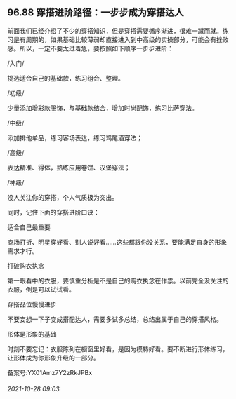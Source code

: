 ## 96.88 穿搭进阶路径：一步步成为穿搭达人
前面我们已经介绍了不少的穿搭知识，但是穿搭需要循序渐进，很难一蹴而就。练习是有周期的，如果基础比较薄弱却直接进入到中高级的实操部分，可能会有挫败感。所以，一定不要太过着急，要按照如下顺序一步步进阶：



/入门/
 



挑选适合自己的基础款，练习组合、整理。



/初级/
 



少量添加增彩款服饰，与基础款结合，增加时尚配饰，练习比萨穿法。



/中级/
 



添加排他单品，练习客场表达，练习鸡尾酒穿法；



/高级/
 



表达精准、得体，熟练应用卷饼、汉堡穿法；



/神级/
 



没人关注你的穿搭，个人气质极为突出。



同时，记住下面的穿搭进阶口诀：



 适合自己最重要
 

商场打折、明星穿好看、别人说好看……这些都跟你没关系，要能满足自身的形象需求才行。
 

 打破购衣执念
 

第一眼看中的衣服，要慎重分析是不是自己的购衣执念在作祟。以前完全没关注的衣服，倒是可以试试看。
 

 穿搭品位慢慢进步
 

不要妄想一下子变成搭配达人，需要多试多总结，总结出属于自己的穿搭风格。
 

 形体是形象的基础
 

时刻不要忘记：衣服陈列在橱窗里好看，是因为模特好看。要不断进行形体练习，让形体成为你形象升级的一部分。
 



备案号:YX01Amz7Y2zRkJPBx


###### 2021-10-28 09:03
